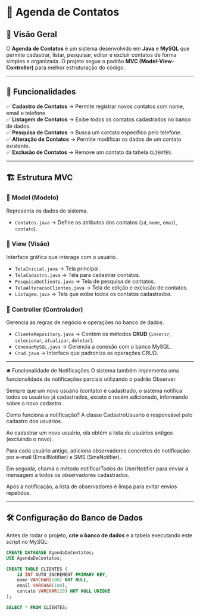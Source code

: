 # 📒 Agenda de Contatos

## 📌 Visão Geral
O **Agenda de Contatos** é um sistema desenvolvido em **Java** e **MySQL** que permite cadastrar, listar, pesquisar, editar e excluir contatos de forma simples e organizada. O projeto segue o padrão **MVC (Model-View-Controller)** para melhor estruturação do código.

---

## 🚀 Funcionalidades
✅ **Cadastro de Contatos** → Permite registrar novos contatos com nome, email e telefone.  
✅ **Listagem de Contatos** → Exibe todos os contatos cadastrados no banco de dados.  
✅ **Pesquisa de Contatos** → Busca um contato específico pelo telefone.  
✅ **Alteração de Contatos** → Permite modificar os dados de um contato existente.  
✅ **Exclusão de Contatos** → Remove um contato da tabela `CLIENTES`.  

---

## 🏗️ Estrutura MVC
### 📂 **Model (Modelo)**
Representa os dados do sistema.  
- `Contatos.java` → Define os atributos dos contatos (`id`, `nome`, `email`, `contato`).

### 📂 **View (Visão)**
Interface gráfica que interage com o usuário.  
- `TelaInicial.java` → Tela principal.  
- `TelaCadastro.java` → Tela para cadastrar contatos.  
- `PesquisaDeCliente.java` → Tela de pesquisa de contatos.  
- `TelaAlteracaoClientes.java` → Tela de edição e exclusão de contatos.  
- `Listagem.java` → Tela que exibe todos os contatos cadastrados.  

### 📂 **Controller (Controlador)**
Gerencia as regras de negócio e operações no banco de dados.  
- `ClienteRepository.java` → Contém os métodos **CRUD** (`inserir`, `selecionar`, `atualizar`, `deletar`).  
- `ConexaoMySQL.java` → Gerencia a conexão com o banco MySQL.  
- `Crud.java` → Interface que padroniza as operações CRUD.  

---

🛎️ Funcionalidade de Notificações
O sistema também implementa uma funcionalidade de notificações parciais utilizando o padrão Observer.

Sempre que um novo usuário (contato) é cadastrado, o sistema notifica todos os usuários já cadastrados, exceto o recém adicionado, informando sobre o novo cadastro.

Como funciona a notificação?
A classe CadastroUsuario é responsável pelo cadastro dos usuários.

Ao cadastrar um novo usuário, ela obtém a lista de usuários antigos (excluindo o novo).

Para cada usuário antigo, adiciona observadores concretos de notificação: por e-mail (EmailNotifier) e SMS (SmsNotifier).

Em seguida, chama o método notificarTodos do UserNotifier para enviar a mensagem a todos os observadores cadastrados.

Após a notificação, a lista de observadores é limpa para evitar envios repetidos.

---

## 🛠️ Configuração do Banco de Dados
Antes de rodar o projeto, **crie o banco de dados** e a tabela executando este script no MySQL:

```sql
CREATE DATABASE AgendaDeContatos;
USE AgendaDeContatos;

CREATE TABLE CLIENTES (
    id INT AUTO_INCREMENT PRIMARY KEY,
    nome VARCHAR(100) NOT NULL,
    email VARCHAR(100),
    contato VARCHAR(20) NOT NULL UNIQUE
);

SELECT * FROM CLIENTES;
